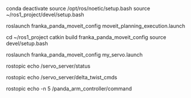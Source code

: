 conda deactivate
source /opt/ros/noetic/setup.bash
source ~/ros1_project/devel/setup.bash



roslaunch franka_panda_moveit_config moveit_planning_execution.launch

cd ~/ros1_project
catkin build franka_panda_moveit_config
source devel/setup.bash


roslaunch franka_panda_moveit_config my_servo.launch

rostopic echo /servo_server/status

rostopic echo /servo_server/delta_twist_cmds

rostopic echo -n 5 /panda_arm_controller/command